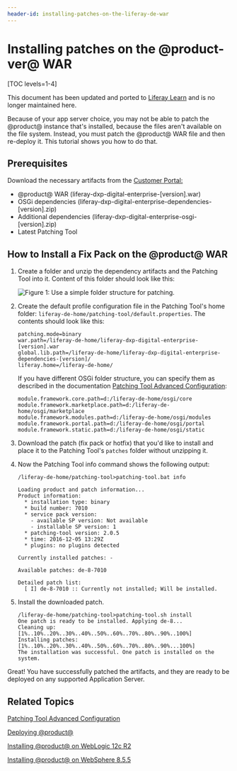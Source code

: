 ```yaml
---
header-id: installing-patches-on-the-liferay-de-war
---
```


# Installing patches on the @product-ver@ WAR

[TOC levels=1-4]

<aside class="alert alert-info">
  <span class="wysiwyg-color-blue120">This document has been updated and ported to <a href="https://learn.liferay.com/dxp/7.x/en/installation-and-upgrades/maintaining-a-liferay-dxp-installation/patching-liferay/installing-patches.html">Liferay Learn</a> and is no longer maintained here.</span>
</aside>

Because of your app server choice, you may not be able to patch the @product@
instance that's installed, because the files aren't available on the file
system. Instead, you must patch the @product@ WAR file and then re-deploy it.
This tutorial shows you how to do that. 

## Prerequisites

Download the necessary artifacts from the 
[Customer Portal:](https://web.liferay.com/group/customer/dxp/downloads/digital-enterprise)

- @product@ WAR (liferay-dxp-digital-enterprise-[version].war)
- OSGi dependencies (liferay-dxp-digital-enterprise-dependencies-[version].zip)
- Additional dependencies (liferay-dxp-digital-enterprise-osgi-[version].zip)
- Latest Patching Tool

## How to Install a Fix Pack on the @product@ WAR

1.  Create a folder and unzip the dependency artifacts and the Patching Tool
    into it. Content of this folder should look like this:	

    ![Figure 1: Use a simple folder structure for patching.](../../../../images-dxp/patch-war-file-folder-structure.png)

2.  Create the default profile configuration file in the Patching Tool's home
    folder: `liferay-de-home/patching-tool/default.properties`. The contents
    should look like this: 
	
        patching.mode=binary
        war.path=/liferay-de-home/liferay-dxp-digital-enterprise-[version].war
        global.lib.path=/liferay-de-home/liferay-dxp-digital-enterprise-dependencies-[version]/
        liferay.home=/liferay-de-home/

    If you have different OSGi folder structure, you can specify them as
    described in the documentation
    [Patching Tool Advanced Configuration](/docs/7-0/deploy/-/knowledge_base/d/patching-tool-advanced-configuration): 
	
        module.framework.core.path=d:/liferay-de-home/osgi/core
        module.framework.marketplace.path=d:/liferay-de-home/osgi/marketplace
        module.framework.modules.path=d:/liferay-de-home/osgi/modules
        module.framework.portal.path=d:/liferay-de-home/osgi/portal
        module.framework.static.path=d:/liferay-de-home/osgi/static	

3.  Download the patch (fix pack or hotfix) that you'd like to install and place
    it to the Patching Tool's `patches` folder without unzipping it.

4.  Now the Patching Tool info command shows the following output:

        /liferay-de-home/patching-tool>patching-tool.bat info

        Loading product and patch information...
        Product information:
          * installation type: binary
          * build number: 7010
          * service pack version:
            - available SP version: Not available
            - installable SP version: 1
          * patching-tool version: 2.0.5
          * time: 2016-12-05 13:29Z
          * plugins: no plugins detected

        Currently installed patches: -

        Available patches: de-8-7010

        Detailed patch list:
          [ I] de-8-7010 :: Currently not installed; Will be installed.

5.  Install the downloaded patch. 

        /liferay-de-home/patching-tool>patching-tool.sh install
        One patch is ready to be installed. Applying de-8...
        Cleaning up: [1%..10%..20%..30%..40%..50%..60%..70%..80%..90%..100%]
        Installing patches: [1%..10%..20%..30%..40%..50%..60%..70%..80%..90%...100%]
        The installation was successful. One patch is installed on the system.

Great! You have successfully patched the artifacts, and they are ready to be
deployed on any supported Application Server.

## Related Topics

[Patching Tool Advanced Configuration](/docs/7-0/deploy/-/knowledge_base/d/patching-tool-advanced-configuration)

[Deploying @product@](https://help.liferay.com/hc/en-us/articles/360017895792-Introduction-to-Deploying-Liferay-DXP)

[Installing @product@ on WebLogic 12c R2](/docs/7-0/deploy/-/knowledge_base/d/installing-liferay-dxp-on-weblogic-12c-r2)

[Installing @product@ on WebSphere 8.5.5](/docs/7-0/deploy/-/knowledge_base/d/installing-liferay-dxp-on-websphere-8-5-5)
